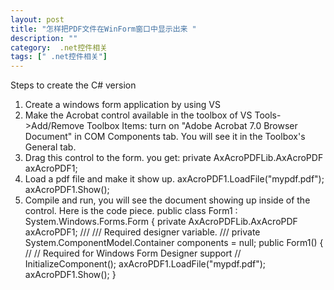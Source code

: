 ```yaml
---
layout: post
title: "怎样把PDF文件在WinForm窗口中显示出来 "
description: ""
category:  .net控件相关
tags: [" .net控件相关"]
---
```


Steps to create the C# version
1. Create a windows form application by using VS
2. Make the Acrobat control available in the toolbox of VS
Tools->Add/Remove Toolbox Items: turn on "Adobe Acrobat 7.0 Browser Document" in COM Components tab. You will see it in the Toolbox's General tab.
3. Drag this control to the form. you get:
private AxAcroPDFLib.AxAcroPDF axAcroPDF1;
4. Load a pdf file and make it show up.
axAcroPDF1.LoadFile("mypdf.pdf");
axAcroPDF1.Show();
5. Compile and run, you will see the document showing up inside of the control.
Here is the code piece.
public class Form1 : System.Windows.Forms.Form
{
private AxAcroPDFLib.AxAcroPDF axAcroPDF1;
/// 
/// Required designer variable.
/// 
private System.ComponentModel.Container components = null;
public Form1()
{
//
// Required for Windows Form Designer support
//
InitializeComponent();
axAcroPDF1.LoadFile("mypdf.pdf");
axAcroPDF1.Show();
}
